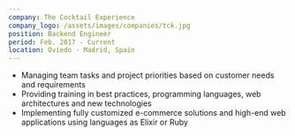 ```yaml
---
company: The Cocktail Experience
company_logo: /assets/images/companies/tck.jpg
position: Backend Engineer
period: Feb. 2017 - Current
location: Oviedo - Madrid, Spain
---
```


- Managing team tasks and project priorities based on customer needs and requirements
- Providing training in best practices, programming languages, web architectures and new technologies
- Implementing fully customized e-commerce solutions and high-end web applications using languages as Elixir or Ruby
